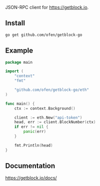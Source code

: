 JSON-RPC client for https://getblock.io.

## Install
```sh
go get github.com/ofen/getblock-go
```

## Example
```go
package main

import (
    "context"
    "fmt"

    "github.com/ofen/getblock-go/eth"
)

func main() {
    ctx := context.Background()

    client := eth.New("api-token")
    head, err := client.BlockNumber(ctx)
    if err != nil {
        panic(err)
    }

    fmt.Println(head)
}
```

## Documentation
https://getblock.io/docs/
